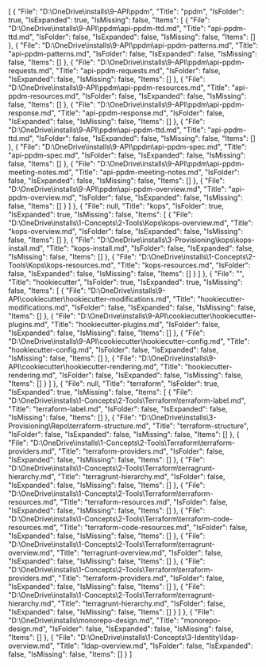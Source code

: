 [
  {
    "File": "D:\\OneDrive\\installs\\9-API\\ppdm",
    "Title": "ppdm",
    "IsFolder": true,
    "IsExpanded": true,
    "IsMissing": false,
    "Items": [
      {
        "File": "D:\\OneDrive\\installs\\9-API\\ppdm\\api-ppdm-ttd.md",
        "Title": "api-ppdm-ttd.md",
        "IsFolder": false,
        "IsExpanded": false,
        "IsMissing": false,
        "Items": []
      },
      {
        "File": "D:\\OneDrive\\installs\\9-API\\ppdm\\api-ppdm-patterns.md",
        "Title": "api-ppdm-patterns.md",
        "IsFolder": false,
        "IsExpanded": false,
        "IsMissing": false,
        "Items": []
      },
      {
        "File": "D:\\OneDrive\\installs\\9-API\\ppdm\\api-ppdm-requests.md",
        "Title": "api-ppdm-requests.md",
        "IsFolder": false,
        "IsExpanded": false,
        "IsMissing": false,
        "Items": []
      },
      {
        "File": "D:\\OneDrive\\installs\\9-API\\ppdm\\api-ppdm-resources.md",
        "Title": "api-ppdm-resources.md",
        "IsFolder": false,
        "IsExpanded": false,
        "IsMissing": false,
        "Items": []
      },
      {
        "File": "D:\\OneDrive\\installs\\9-API\\ppdm\\api-ppdm-response.md",
        "Title": "api-ppdm-response.md",
        "IsFolder": false,
        "IsExpanded": false,
        "IsMissing": false,
        "Items": []
      },
      {
        "File": "D:\\OneDrive\\installs\\9-API\\ppdm\\api-ppdm-ttd.md",
        "Title": "api-ppdm-ttd.md",
        "IsFolder": false,
        "IsExpanded": false,
        "IsMissing": false,
        "Items": []
      },
      {
        "File": "D:\\OneDrive\\installs\\9-API\\ppdm\\api-ppdm-spec.md",
        "Title": "api-ppdm-spec.md",
        "IsFolder": false,
        "IsExpanded": false,
        "IsMissing": false,
        "Items": []
      },
      {
        "File": "D:\\OneDrive\\installs\\9-API\\ppdm\\api-ppdm-meeting-notes.md",
        "Title": "api-ppdm-meeting-notes.md",
        "IsFolder": false,
        "IsExpanded": false,
        "IsMissing": false,
        "Items": []
      },
      {
        "File": "D:\\OneDrive\\installs\\9-API\\ppdm\\api-ppdm-overview.md",
        "Title": "api-ppdm-overview.md",
        "IsFolder": false,
        "IsExpanded": false,
        "IsMissing": false,
        "Items": []
      }
    ]
  },
  {
    "File": null,
    "Title": "kops",
    "IsFolder": true,
    "IsExpanded": true,
    "IsMissing": false,
    "Items": [
      {
        "File": "D:\\OneDrive\\installs\\1-Concepts\\2-Tools\\Kops\\kops-overview.md",
        "Title": "kops-overview.md",
        "IsFolder": false,
        "IsExpanded": false,
        "IsMissing": false,
        "Items": []
      },
      {
        "File": "D:\\OneDrive\\installs\\3-Provisioning\\kops\\kops-install.md",
        "Title": "kops-install.md",
        "IsFolder": false,
        "IsExpanded": false,
        "IsMissing": false,
        "Items": []
      },
      {
        "File": "D:\\OneDrive\\installs\\1-Concepts\\2-Tools\\Kops\\kops-resources.md",
        "Title": "kops-resources.md",
        "IsFolder": false,
        "IsExpanded": false,
        "IsMissing": false,
        "Items": []
      }
    ]
  },
  {
    "File": "",
    "Title": "hookiecutter",
    "IsFolder": true,
    "IsExpanded": true,
    "IsMissing": false,
    "Items": [
      {
        "File": "D:\\OneDrive\\installs\\9-API\\cookiecutter\\hookiecutter-modifications.md",
        "Title": "hookiecutter-modifications.md",
        "IsFolder": false,
        "IsExpanded": false,
        "IsMissing": false,
        "Items": []
      },
      {
        "File": "D:\\OneDrive\\installs\\9-API\\cookiecutter\\hookiecutter-plugins.md",
        "Title": "hookiecutter-plugins.md",
        "IsFolder": false,
        "IsExpanded": false,
        "IsMissing": false,
        "Items": []
      },
      {
        "File": "D:\\OneDrive\\installs\\9-API\\cookiecutter\\hookiecutter-config.md",
        "Title": "hookiecutter-config.md",
        "IsFolder": false,
        "IsExpanded": false,
        "IsMissing": false,
        "Items": []
      },
      {
        "File": "D:\\OneDrive\\installs\\9-API\\cookiecutter\\hookiecutter-rendering.md",
        "Title": "hookiecutter-rendering.md",
        "IsFolder": false,
        "IsExpanded": false,
        "IsMissing": false,
        "Items": []
      }
    ]
  },
  {
    "File": null,
    "Title": "terraform",
    "IsFolder": true,
    "IsExpanded": true,
    "IsMissing": false,
    "Items": [
      {
        "File": "D:\\OneDrive\\installs\\1-Concepts\\2-Tools\\Terraform\\terraform-label.md",
        "Title": "terraform-label.md",
        "IsFolder": false,
        "IsExpanded": false,
        "IsMissing": false,
        "Items": []
      },
      {
        "File": "D:\\OneDrive\\installs\\3-Provisioning\\Repo\\terraform-structure.md",
        "Title": "terraform-structure",
        "IsFolder": false,
        "IsExpanded": false,
        "IsMissing": false,
        "Items": []
      },
      {
        "File": "D:\\OneDrive\\installs\\1-Concepts\\2-Tools\\Terraform\\terraform-providers.md",
        "Title": "terraform-providers.md",
        "IsFolder": false,
        "IsExpanded": false,
        "IsMissing": false,
        "Items": []
      },
      {
        "File": "D:\\OneDrive\\installs\\1-Concepts\\2-Tools\\Terraform\\terragrunt-hierarchy.md",
        "Title": "terragrunt-hierarchy.md",
        "IsFolder": false,
        "IsExpanded": false,
        "IsMissing": false,
        "Items": []
      },
      {
        "File": "D:\\OneDrive\\installs\\1-Concepts\\2-Tools\\Terraform\\terraform-resources.md",
        "Title": "terraform-resources.md",
        "IsFolder": false,
        "IsExpanded": false,
        "IsMissing": false,
        "Items": []
      },
      {
        "File": "D:\\OneDrive\\installs\\1-Concepts\\2-Tools\\Terraform\\terraform-code-resources.md",
        "Title": "terraform-code-resources.md",
        "IsFolder": false,
        "IsExpanded": false,
        "IsMissing": false,
        "Items": []
      },
      {
        "File": "D:\\OneDrive\\installs\\1-Concepts\\2-Tools\\Terraform\\terragrunt-overview.md",
        "Title": "terragrunt-overview.md",
        "IsFolder": false,
        "IsExpanded": false,
        "IsMissing": false,
        "Items": []
      },
      {
        "File": "D:\\OneDrive\\installs\\1-Concepts\\2-Tools\\Terraform\\terraform-providers.md",
        "Title": "terraform-providers.md",
        "IsFolder": false,
        "IsExpanded": false,
        "IsMissing": false,
        "Items": []
      },
      {
        "File": "D:\\OneDrive\\installs\\1-Concepts\\2-Tools\\Terraform\\terragrunt-hierarchy.md",
        "Title": "terragrunt-hierarchy.md",
        "IsFolder": false,
        "IsExpanded": false,
        "IsMissing": false,
        "Items": []
      }
    ]
  },
  {
    "File": "D:\\OneDrive\\installs\\monorepo-design.md",
    "Title": "monorepo-design.md",
    "IsFolder": false,
    "IsExpanded": false,
    "IsMissing": false,
    "Items": []
  },
  {
    "File": "D:\\OneDrive\\installs\\1-Concepts\\3-Identity\\ldap-overview.md",
    "Title": "ldap-overview.md",
    "IsFolder": false,
    "IsExpanded": false,
    "IsMissing": false,
    "Items": []
  }
]
